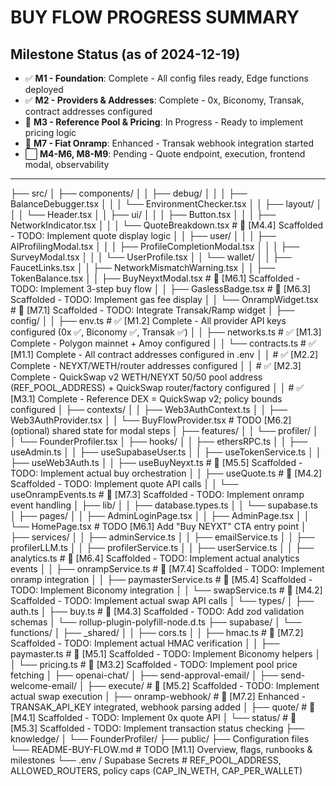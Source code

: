 # BUY FLOW PROGRESS SUMMARY
## Milestone Status (as of 2024-12-19)
- ✅ **M1 - Foundation**: Complete - All config files ready, Edge functions deployed
- ✅ **M2 - Providers & Addresses**: Complete - 0x, Biconomy, Transak, contract addresses configured
- 🧩 **M3 - Reference Pool & Pricing**: In Progress - Ready to implement pricing logic
- 🧩 **M7 - Fiat Onramp**: Enhanced - Transak webhook integration started
- ⬜ **M4-M6, M8-M9**: Pending - Quote endpoint, execution, frontend modal, observability

---

├── src/
│   ├── components/
│   │   ├── debug/
│   │   │   ├── BalanceDebugger.tsx
│   │   │   └── EnvironmentChecker.tsx
│   │   ├── layout/
│   │   │   └── Header.tsx
│   │   ├── ui/
│   │   │   ├── Button.tsx
│   │   │   ├── NetworkIndicator.tsx
│   │   │   └── QuoteBreakdown.tsx                 # 🧩 [M4.4] Scaffolded - TODO: Implement quote display logic
│   │   ├── user/
│   │   │   ├── AIProfilingModal.tsx
│   │   │   ├── ProfileCompletionModal.tsx
│   │   │   ├── SurveyModal.tsx
│   │   │   └── UserProfile.tsx
│   │   └── wallet/
│   │       ├── FaucetLinks.tsx
│   │       ├── NetworkMismatchWarning.tsx
│   │       ├── TokenBalance.tsx
│   │       ├── BuyNeyxtModal.tsx                  # 🧩 [M6.1] Scaffolded - TODO: Implement 3-step buy flow
│   │       ├── GaslessBadge.tsx                   # 🧩 [M6.3] Scaffolded - TODO: Implement gas fee display
│   │       └── OnrampWidget.tsx                   # 🧩 [M7.1] Scaffolded - TODO: Integrate Transak/Ramp widget
│   ├── config/
│   │   ├── env.ts                                 # ✅ [M1.2] Complete - All provider API keys configured (0x ✅, Biconomy ✅, Transak ✅)
│   │   ├── networks.ts                            # ✅ [M1.3] Complete - Polygon mainnet + Amoy configured
│   │   └── contracts.ts                           # ✅ [M1.1] Complete - All contract addresses configured in .env
│   │                                              # ✅ [M2.2] Complete - NEYXT/WETH/router addresses configured
│   │                                              # ✅ [M2.3] Complete - QuickSwap v2 WETH/NEYXT 50/50 pool address (REF_POOL_ADDRESS) + QuickSwap router/factory configured
│   │                                              # ✅ [M3.1] Complete - Reference DEX = QuickSwap v2; policy bounds configured
│   ├── contexts/
│   │   ├── Web3AuthContext.ts
│   │   ├── Web3AuthProvider.tsx
│   │   └── BuyFlowProvider.tsx                    # TODO [M6.2] (optional) shared state for modal steps
│   ├── features/
│   │   └── profiler/
│   │       └── FounderProfiler.tsx
│   ├── hooks/
│   │   ├── ethersRPC.ts
│   │   ├── useAdmin.ts
│   │   ├── useSupabaseUser.ts
│   │   ├── useTokenService.ts
│   │   ├── useWeb3Auth.ts
│   │   ├── useBuyNeyxt.ts                         # 🧩 [M5.5] Scaffolded - TODO: Implement actual buy orchestration
│   │   ├── useQuote.ts                            # 🧩 [M4.2] Scaffolded - TODO: Implement quote API calls
│   │   └── useOnrampEvents.ts                     # 🧩 [M7.3] Scaffolded - TODO: Implement onramp event handling
│   ├── lib/
│   │   ├── database.types.ts
│   │   └── supabase.ts
│   ├── pages/
│   │   ├── AdminLoginPage.tsx
│   │   ├── AdminPage.tsx
│   │   └── HomePage.tsx                           # TODO [M6.1] Add "Buy NEYXT" CTA entry point
│   ├── services/
│   │   ├── adminService.ts
│   │   ├── emailService.ts
│   │   ├── profilerLLM.ts
│   │   ├── profilerService.ts
│   │   ├── userService.ts
│   │   ├── analytics.ts                           # 🧩 [M6.4] Scaffolded - TODO: Implement actual analytics events
│   │   ├── onrampService.ts                       # 🧩 [M7.4] Scaffolded - TODO: Implement onramp integration
│   │   ├── paymasterService.ts                    # 🧩 [M5.4] Scaffolded - TODO: Implement Biconomy integration
│   │   └── swapService.ts                         # 🧩 [M4.2] Scaffolded - TODO: Implement actual swap API calls
│   └── types/
│       ├── auth.ts
│       ├── buy.ts                                 # 🧩 [M4.3] Scaffolded - TODO: Add zod validation schemas
│       └── rollup-plugin-polyfill-node.d.ts
├── supabase/
│   └── functions/
│       ├── _shared/
│       │   ├── cors.ts
│       │   ├── hmac.ts                            # 🧩 [M7.2] Scaffolded - TODO: Implement actual HMAC verification
│       │   ├── paymaster.ts                       # 🧩 [M5.1] Scaffolded - TODO: Implement Biconomy helpers
│       │   └── pricing.ts                         # 🧩 [M3.2] Scaffolded - TODO: Implement pool price fetching
│       ├── openai-chat/
│       ├── send-approval-email/
│       ├── send-welcome-email/
│       ├── execute/                               # 🧩 [M5.2] Scaffolded - TODO: Implement actual swap execution
│       ├── onramp-webhook/                        # 🧩 [M7.2] Enhanced - TRANSAK_API_KEY integrated, webhook parsing added
│       ├── quote/                                 # 🧩 [M4.1] Scaffolded - TODO: Implement 0x quote API
│       └── status/                                # 🧩 [M5.3] Scaffolded - TODO: Implement transaction status checking
├── knowledge/
│   └── FounderProfiler/
├── public/
├── Configuration files
└── README-BUY-FLOW.md                              # TODO [M1.1] Overview, flags, runbooks & milestones
└── .env / Supabase Secrets                # REF_POOL_ADDRESS, ALLOWED_ROUTERS, policy caps (CAP_IN_WETH, CAP_PER_WALLET)